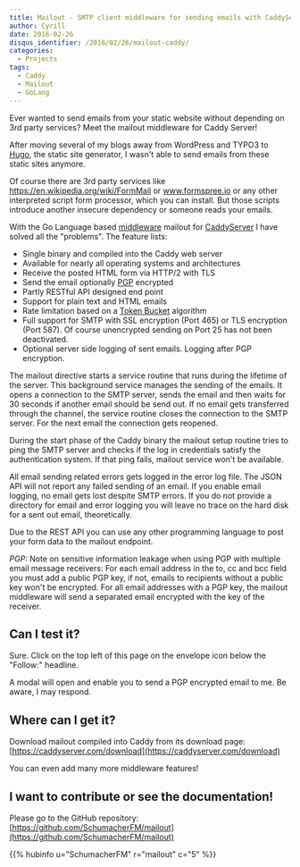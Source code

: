 ```yaml
---
title: Mailout - SMTP client middleware for sending emails with CaddyServer and static sites
author: Cyrill
date: 2016-02-26
disqus_identifier: /2016/02/26/mailout-caddy/
categories:
  - Projects
tags:
  - Caddy
  - Mailout
  - GoLang
---
```


Ever wanted to send emails from your static website without depending on 3rd party services?
Meet the mailout middleware for Caddy Server!
 
<!--more-->

After moving several of my blogs away from WordPress and TYPO3 to [Hugo](https://gohugo.io),
the static site generator, I wasn't able to send emails from these static sites anymore. 

Of course there are 3rd party services like https://en.wikipedia.org/wiki/FormMail or 
www.formspree.io or any other interpreted script form processor, which you can install. 
But those scripts introduce another insecure dependency or someone reads your emails.

With the Go Language based [middleware](https://en.wikipedia.org/wiki/Middleware) mailout 
for [CaddyServer](https://caddyserver.com) I have solved all the "problems". The feature lists:

- Single binary and compiled into the Caddy web server
- Available for nearly all operating systems and architectures
- Receive the posted HTML form via HTTP/2 with TLS
- Send the email optionally [PGP](https://en.wikipedia.org/wiki/Pretty_Good_Privacy) encrypted
- Partly RESTful API designed end point
- Support for plain text and HTML emails
- Rate limitation based on a [Token Bucket](http://en.wikipedia.org/wiki/Token_bucket) algorithm
- Full support for SMTP with SSL encryption (Port 465) or TLS encryption (Port 587). Of course unencrypted sending on Port 25 has not been deactivated. 
- Optional server side logging of sent emails. Logging after PGP encryption.

The mailout directive starts a service routine that runs during the lifetime of the server.
This background service manages the sending of the emails. It opens a connection to the SMTP
server, sends the email and then waits for 30 seconds if another email should be send out.
If no email gets transferred through the channel, the service routine closes the connection to
the SMTP server. For the next email the connection gets reopened.

During the start phase of the Caddy binary the mailout setup routine tries to ping the SMTP server and
checks if the log in credentials satisfy the authentication system. If that
ping fails, mailout service won't be available.

All email sending related errors gets logged in the error log file. The JSON API will not report
any failed sending of an email. If you enable email logging, no email gets lost despite SMTP errors.
If you do not provide a directory for email and error logging you will leave no trace on the hard disk
for a sent out email, theoretically.

Due to the REST API you can use any other programming language to post your form data to the mailout endpoint.

*PGP:* Note on sensitive information leakage when using PGP with multiple email message receivers: For each 
email address in the to, cc and bcc field you must add a public PGP key, if not, emails to recipients
without a public key won't be encrypted. For all email addresses with a PGP key, the mailout middleware
will send a separated email encrypted with the key of the receiver.

## Can I test it?

Sure. Click on the top left of this page on the envelope icon below the "Follow:" headline.
 
A modal will open and enable you to send a PGP encrypted email to me. Be aware, I may respond.

## Where can I get it?

Download mailout compiled into Caddy from its download page: [https://caddyserver.com/download](https://caddyserver.com/download)

You can even add many more middleware features!

## I want to contribute or see the documentation!

Please go to the GitHub repository: [https://github.com/SchumacherFM/mailout](https://github.com/SchumacherFM/mailout)

{{% hubinfo u="SchumacherFM" r="mailout" c="5" %}}

